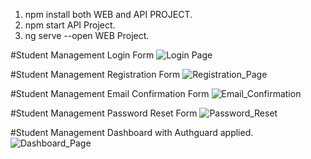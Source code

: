 1) npm install both WEB and API PROJECT.
2) npm start API Project.
3) ng serve --open WEB Project.


#Student Management Login Form
![Login Page](https://user-images.githubusercontent.com/100954492/186190883-7493cc16-88ce-45a9-b7a1-c52df30e4d09.png)


#Student Management Registration Form
![Registration_Page](https://user-images.githubusercontent.com/100954492/186191196-3dd0800c-18bd-49fd-9390-4a8ce97700a2.png)


#Student Management Email Confirmation Form
![Email_Confirmation](https://user-images.githubusercontent.com/100954492/186191273-d95549b4-ebb9-4122-bc73-ced1a5ccb64f.png)


#Student Management Password Reset Form
![Password_Reset](https://user-images.githubusercontent.com/100954492/186191343-b76b3566-a283-4f22-a0d5-2f97450a3f75.png)


#Student Management Dashboard with Authguard applied.
![Dashboard_Page](https://user-images.githubusercontent.com/100954492/186191611-b1e29d75-4b67-4184-946e-2d705f3cb00a.png)
